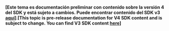 <span data-ttu-id="6fc64-101">**[Este tema es documentación preliminar con contenido sobre la versión 4 del SDK y está sujeto a cambios. Puede encontrar contenido del SDK v3 [aquí](https://docs.microsoft.com/en-us/azure/bot-service/?view=azure-bot-service-3.0)]**.</span><span class="sxs-lookup"><span data-stu-id="6fc64-101">**[This topic is pre-release documentation for V4 SDK content and is subject to change. You can find V3 SDK content [here](https://docs.microsoft.com/en-us/azure/bot-service/?view=azure-bot-service-3.0)]**</span></span>
